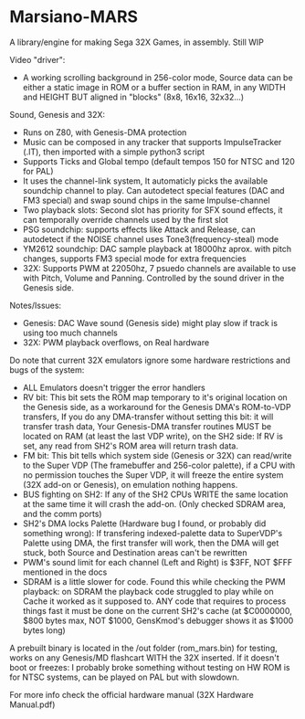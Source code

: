 # Marsiano-MARS

A library/engine for making Sega 32X Games, in assembly. Still WIP

Video "driver":
- A working scrolling background in 256-color mode, Source data can be either a static image in ROM or a buffer section in RAM, in any WIDTH and HEIGHT BUT aligned in "blocks" (8x8, 16x16, 32x32...)

Sound, Genesis and 32X:
- Runs on Z80, with Genesis-DMA protection
- Music can be composed in any tracker that supports ImpulseTracker (.IT), then imported with a simple python3 script
- Supports Ticks and Global tempo (default tempos 150 for NTSC and 120 for PAL)
- It uses the channel-link system, It automaticly picks the available soundchip channel to play. Can autodetect special features (DAC and FM3 special) and swap sound chips in the same Impulse-channel
- Two playback slots: Second slot has priority for SFX sound effects, it can temporally override channels used by the first slot
- PSG soundchip: supports effects like Attack and Release, can autodetect if the NOISE channel uses Tone3(frequency-steal) mode
- YM2612 soundchip: DAC sample playback at 18000hz aprox. with pitch changes, supports FM3 special mode for extra frequencies
- 32X: Supports PWM at 22050hz, 7 psuedo channels are available to use with Pitch, Volume and Panning. Controlled by the sound driver in the Genesis side.

Notes/Issues:
- Genesis: DAC Wave sound (Genesis side) might play slow if track is using too much channels
- 32X: PWM playback overflows, on Real hardware

Do note that current 32X emulators ignore some hardware restrictions and bugs of the system:
- ALL Emulators doesn't trigger the error handlers
- RV bit: This bit sets the ROM map temporary to it's original location on the Genesis side, as a workaround for the Genesis DMA's ROM-to-VDP transfers, If you do any DMA-transfer without setting this bit: it will transfer trash data, Your Genesis-DMA transfer routines MUST be located on RAM (at least the last VDP write), on the SH2 side: If RV is set, any read from SH2's ROM area will return trash data.
- FM bit: This bit tells which system side (Genesis or 32X) can read/write to the Super VDP (The framebuffer and 256-color palette), if a CPU with no permission touches the Super VDP, it will freeze the entire system (32X add-on or Genesis), on emulation nothing happens.
- BUS fighting on SH2: If any of the SH2 CPUs WRITE the same location at the same time it will crash the add-on. (Only checked SDRAM area, and the comm ports)
- SH2's DMA locks Palette (Hardware bug I found, or probably did something wrong): If transfering indexed-palette data to SuperVDP's Palette using DMA, the first transfer will work, then the DMA will get stuck, both Source and Destination areas can't be rewritten
- PWM's sound limit for each channel (Left and Right) is $3FF, NOT $FFF mentioned in the docs
- SDRAM is a little slower for code. Found this while checking the PWM playback: on SDRAM the playback code struggled to play while on Cache it worked as it supposed to. ANY code that requires to process things fast it must be done on the current SH2's cache (at $C0000000, $800 bytes max, NOT $1000, GensKmod's debugger shows it as $1000 bytes long)

A prebuilt binary is located in the /out folder (rom_mars.bin) for testing, works on any Genesis/MD flashcart WITH the 32X inserted.
If it doesn't boot or freezes: I probably broke something without testing on HW
ROM is for NTSC systems, can be played on PAL but with slowdown.

For more info check the official hardware manual (32X Hardware Manual.pdf)
